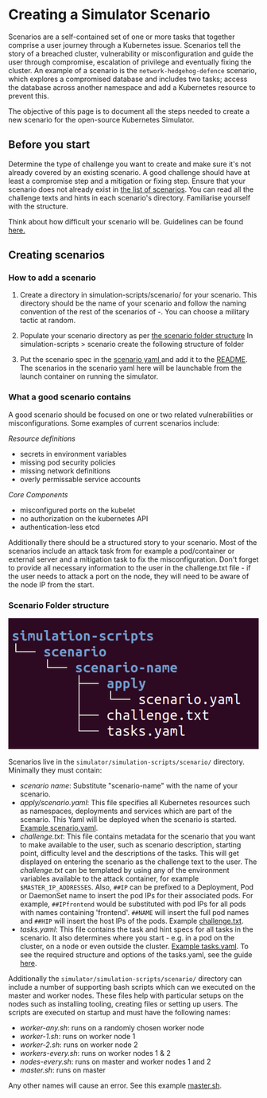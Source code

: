 # Creating a Simulator Scenario

Scenarios are a self-contained set of one or more tasks that together comprise a user journey through a Kubernetes issue. Scenarios tell the story of a breached cluster, vulnerability or misconfiguration and guide the user through compromise, escalation of privilege and eventually fixing the cluster. An example of a scenario is the `network-hedgehog-defence` scenario, which explores a compromised database and includes two tasks; access the database across another namespace and add a Kubernetes resource to prevent this.

The objective of this page is to document all the steps needed to create a new scenario for the open-source Kubernetes Simulator.

## Before you start

Determine the type of challenge you want to create and make sure it's not already covered by an existing scenario. A good challenge should have at least a compromise step and a mitigation or fixing step. Ensure that your scenario does not already exist in [the list of scenarios](../simulation-scripts/scenario/). You can read all the challenge texts and hints in each scenario's directory. Familiarise yourself with the structure.

Think about how difficult your scenario will be. Guidelines can be found [here.](./difficulty.md)

## Creating scenarios

### How to add a scenario

1. Create a directory in simulation-scripts/scenario/ for your scenario. This directory should be the name of your scenario and follow the naming convention of the rest of the scenarios of <challenge-topic>-<military-tactic>. You can choose a military tactic at random.

2. Populate your scenario directory as per [the scenario folder structure](#scenario-folder-structure)
In simulation-scripts > scenario create the following structure of folder

3. Put the scenario spec in the [scenario yaml ](../simulation-scripts/scenarios.yaml) and add it to the [README](../README.md). The scenarios in the scenario yaml here will be launchable from the launch container on running the simulator.

### What a good scenario contains

A good scenario should be focused on one or two related vulnerabilities or misconfigurations. Some examples of current scenarios include:

_Resource definitions_
- secrets in environment variables
- missing pod security policies
- missing network definitions
- overly permissable service accounts

_Core Components_
- misconfigured ports on the kubelet
- no authorization on the kubernetes API
- authentication-less etcd

Additionally there should be a structured story to your scenario. Most of the scenarios include an attack task from for example a pod/container or external server and a mitigation task to fix the misconfiguration. Don't forget to provide all necessary information to the user in the challenge.txt file - if the user needs to attack a port on the node, they will need to be aware of the node IP from the start.

### Scenario Folder structure

![Scenario Structure](./scenario-structure.png)

Scenarios live in the `simulator/simulation-scripts/scenario/` directory. Minimally they must contain:

- _scenario name_: Substitute "scenario-name" with the name of your scenario.
- _apply/scenario.yaml_: This file specifies all Kubernetes resources such as namespaces, deployments and services which are part of the scenario. This Yaml will be deployed when the scenario is started. [Example scenario.yaml](https://github.com/kubernetes-simulator/simulator/blob/master/simulation-scripts/scenario/network-hedgehog-defence/apply/scenario.yaml).
- _challenge.txt_: This file contains metadata for the scenario that you want to make available to the user, such as scenario description, starting point, difficulty level and the descriptions of the tasks. This will get displayed on entering the scenario as the challenge text to the user. The _challenge.txt_ can be templated by using any of the environment variables available to the attack container, for example `$MASTER_IP_ADDRESSES`. Also, `##IP` can be prefixed to a Deployment, Pod or DaemonSet name to insert the pod IPs for their associated pods. For example, `##IPfrontend` would be substituted with pod IPs for all pods with names containing 'frontend'. `##NAME` will insert the full pod names and `##HIP` will insert the host IPs of the pods. Example [challenge.txt](https://github.com/kubernetes-simulator/simulator/blob/master/simulation-scripts/scenario/network-hedgehog-defence/challenge.txt).
- _tasks.yaml_: This file contains the task and hint specs for all tasks in the scenario. It also determines where you start - e.g. in a pod on the cluster, on a node or even outside the cluster. [Example tasks.yaml](https://github.com/kubernetes-simulator/simulator/blob/master/simulation-scripts/scenario/network-hedgehog-defence/tasks.yaml). To see the required structure and options of the tasks.yaml, see the guide [here](https://github.com/kubernetes-simulator/simulator/blob/master/docs/tasks-yaml-format.md).

Additionally the `simulator/simulation-scripts/scenario/` directory can include a number of supporting bash scripts which can we executed on the master and worker nodes. These files help with particular setups on the nodes such as installing tooling, creating files or setting up users. The scripts are executed on startup and must have the following names:

- _worker-any.sh_: runs on a randomly chosen worker node
- _worker-1.sh_: runs on worker node 1
- _worker-2.sh_: runs on worker node 2
- _workers-every.sh_: runs on worker nodes 1 & 2
- _nodes-every.sh_: runs on master and worker nodes 1 and 2
- _master.sh_: runs on master

Any other names will cause an error. See this example [master.sh](https://github.com/kubernetes-simulator/simulator/blob/master/simulation-scripts/scenario/etcd-inverted-wedge/master.sh).
